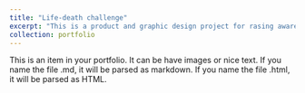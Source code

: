 ```yaml
---
title: "Life-death challenge"
excerpt: "This is a product and graphic design project for rasing awareness of people about future Domesday<br/><img src='/images/500x300.png'>"
collection: portfolio
---
```


This is an item in your portfolio. It can be have images or nice text. If you name the file .md, it will be parsed as markdown. If you name the file .html, it will be parsed as HTML. 
